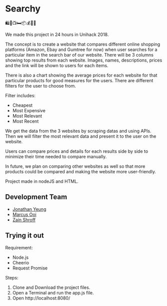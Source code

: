 # Searchy
🛍️🎁📺🛏️📦💰📗💎

We made this project in 24 hours in Unihack 2018.

The concept is to create a website that compares different online shopping platforms (Amazon, Ebay and Gumtree for now) when user searches for a particular item in the search bar of our website. There will be 3 columns showing top results from each website. Images, names, descriptions, prices and the link will be shown to users for each items. 

There is also a chart showing the average prices for each website for that particular products for good measures for the users. There are different filters for 
the user to choose from.

Filter includes:
- Cheapest
- Most Expensive
- Most Relevant
- Most Recent

We get the data from the 3 websites by scraping datas and using APIs. Then we will filter the most relevant data and present it to the user on the website.

Users can compare prices and details for each results side by side to minimize their time needed to compare manually.

In future, we plan on comparing other websites as well so that more products could be compared and making the website more user-friendly.

Project made in nodeJS and  HTML.

## Development Team
- [Jonathan Yeung](https://github.com/YeungJonathan)
- [Marcus Ooi](https://github.com/MarcusKJOoi)
- [Zain Shroff](https://github.com/zain610)

## Trying it out
Requirement:
- Node.js
- Cheerio
- Request Promise

Steps:

1. Clone and Download the project files.
2. Open a Terminal and run the app.js file.
3. Open http://localhost:8080/

